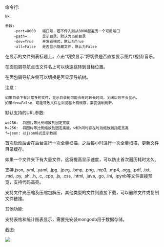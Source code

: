 命令行:

```
kk

参数:
    -port=8000   端口号，若不传入则从8000起遍历一个可用端口
    -path=.      显示目录，默认为当前目录
    -dev=True    开发者模式，默认为True
    -all=False   是否显示隐藏文件，默认为False
```

在显示的文件列表标题上，点击“切换显示”将切换是否直接显示图片/视频/音乐。

在面包屑导航点击文件名上可以快速跳转到目标位置。

在面包屑导航左侧可以切换是否显示导航树。

注意：

    如果目录下有非常多的文件，显示目录树可能会耗时较长时间，关闭后则不会显示。
    如果dev=False，可能导致文件在浏览器上有缓存，需要强制刷新。

默认支持的URL参数:

    w=256:  将图片等比例缩放到固定宽度
    h=256:  将图片等比例缩放到固定高度，w和h同时存在时则缩放到指定宽高
    f=json: 以json格式显示数据

首次启动后会在后台进行一次全量扫描，之后每小时进行一次全量扫描，更新文件目录缓存。

如果一个文件夹下有大量文件，这将提高显示速度，可以防止首次遍历耗时太久。

支持.json, .yml, .yaml, .jpg, .jpeg, .bmp, .png, .mp3, .mp4, .ogg, .pdf, .txt, .md, .py, .sh, .h, .c, .cpp, .js, .css, .html, .java, .go, .ini, .ipynb等文件直接预览，支持代码高亮。

支持文件夹压缩及压缩包解压，其他类型的文件则直接下载，可以删除文件或复制文件链接。

其他功能:

支持表格和统计图表显示，需要先安装mongodb用于数据存储。

截图:

![](https://ww1.sinaimg.cn/large/005YhI8igy1fvjd3y37wfj31ay0y6dji)
